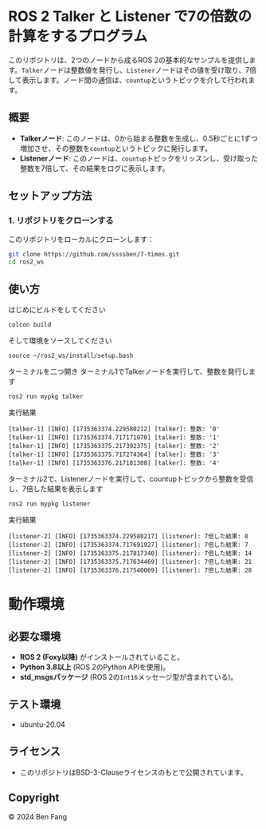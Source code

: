 # ROS 2 Talker と Listener で7の倍数の計算をするプログラム

このリポジトリは、2つのノードから成るROS 2の基本的なサンプルを提供します。`Talker`ノードは整数値を発行し、`Listener`ノードはその値を受け取り、7倍して表示します。ノード間の通信は、`countup`というトピックを介して行われます。

## 概要

- **Talkerノード**: このノードは、0から始まる整数を生成し、0.5秒ごとに1ずつ増加させ、その整数を`countup`というトピックに発行します。
- **Listenerノード**: このノードは、`countup`トピックをリッスンし、受け取った整数を7倍して、その結果をログに表示します。

## セットアップ方法

### 1. リポジトリをクローンする

このリポジトリをローカルにクローンします：

```bash
git clone https://github.com/ssssben/7-times.git
cd ros2_ws
```

## 使い方
はじめにビルドをしてください
```
colcon build
```
そして環境をソースしてください
```
source ~/ros2_ws/install/setup.bash
```
ターミナルを二つ開き
ターミナル1でTalkerノードを実行して、整数を発行します
```
ros2 run mypkg talker
```
実行結果
```
[talker-1] [INFO] [1735363374.229580212] [talker]: 整数: '0'
[talker-1] [INFO] [1735363374.717171970] [talker]: 整数: '1'
[talker-1] [INFO] [1735363375.217392375] [talker]: 整数: '2'
[talker-1] [INFO] [1735363375.717274364] [talker]: 整数: '3'
[talker-1] [INFO] [1735363376.217181308] [talker]: 整数: '4'
```
ターミナル2で、Listenerノードを実行して、countupトピックから整数を受信し、7倍した結果を表示します
```
ros2 run mypkg listener
```
実行結果

```
[listener-2] [INFO] [1735363374.229580217] [listener]: 7倍した結果: 0
[listener-2] [INFO] [1735363374.717691927] [listener]: 7倍した結果: 7
[listener-2] [INFO] [1735363375.217817340] [listener]: 7倍した結果: 14
[listener-2] [INFO] [1735363375.717634469] [listener]: 7倍した結果: 21
[listener-2] [INFO] [1735363376.217540069] [listener]: 7倍した結果: 28
```

# 動作環境
## 必要な環境

- **ROS 2 (Foxy以降)** がインストールされていること。
- **Python 3.8以上** (ROS 2のPython APIを使用)。
- **std_msgsパッケージ** (ROS 2の`Int16`メッセージ型が含まれている)。
## テスト環境
- ubuntu-20.04
## ライセンス
- このリポジトリはBSD-3-Clauseライセンスのもとで公開されています。
## Copyright
© 2024 Ben Fang
